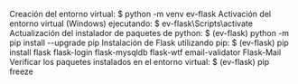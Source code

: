 
Creación del entorno virtual:
$ python -m venv ev-flask
Activación del entorno virtual (Windows) ejecutando:
$ ev-flask\Scripts\activate
Actualización del instalador de paquetes de python:
$ (ev-flask) python -m pip install --upgrade pip
Instalación de Flask utilizando pip:
$ (ev-flask) pip install flask flask-login flask-mysqldb flask-wtf email-validator Flask-Mail
Verificar los paquetes instalados en el entorno virtual:
$ (ev-flask) pip freeze
